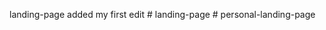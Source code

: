landing-page
added my first edit
#   l a n d i n g - p a g e  
 #   p e r s o n a l - l a n d i n g - p a g e  
 
